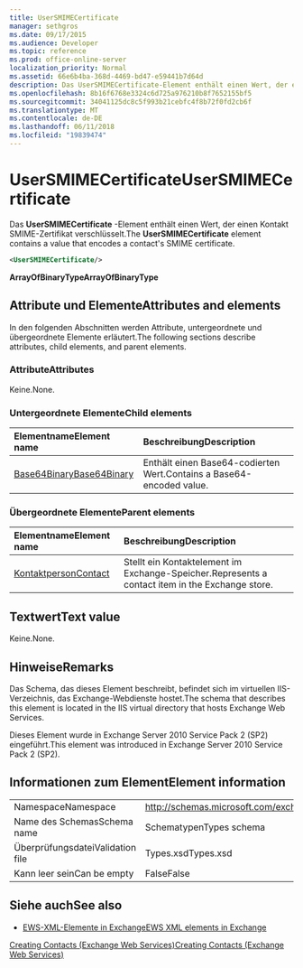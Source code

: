 ```yaml
---
title: UserSMIMECertificate
manager: sethgros
ms.date: 09/17/2015
ms.audience: Developer
ms.topic: reference
ms.prod: office-online-server
localization_priority: Normal
ms.assetid: 66e6b4ba-368d-4469-bd47-e59441b7d64d
description: Das UserSMIMECertificate-Element enthält einen Wert, der einen Kontakt SMIME-Zertifikat verschlüsselt.
ms.openlocfilehash: 8b16f6768e3324c6d725a976210b8f7652155bf5
ms.sourcegitcommit: 34041125dc8c5f993b21cebfc4f8b72f0fd2cb6f
ms.translationtype: MT
ms.contentlocale: de-DE
ms.lasthandoff: 06/11/2018
ms.locfileid: "19839474"
---
```

# <a name="usersmimecertificate"></a><span data-ttu-id="9d3f8-103">UserSMIMECertificate</span><span class="sxs-lookup"><span data-stu-id="9d3f8-103">UserSMIMECertificate</span></span>

<span data-ttu-id="9d3f8-104">Das **UserSMIMECertificate** -Element enthält einen Wert, der einen Kontakt SMIME-Zertifikat verschlüsselt.</span><span class="sxs-lookup"><span data-stu-id="9d3f8-104">The **UserSMIMECertificate** element contains a value that encodes a contact's SMIME certificate.</span></span> 
  
```XML
<UserSMIMECertificate/>
```

 <span data-ttu-id="9d3f8-105">**ArrayOfBinaryType**</span><span class="sxs-lookup"><span data-stu-id="9d3f8-105">**ArrayOfBinaryType**</span></span>
## <a name="attributes-and-elements"></a><span data-ttu-id="9d3f8-106">Attribute und Elemente</span><span class="sxs-lookup"><span data-stu-id="9d3f8-106">Attributes and elements</span></span>

<span data-ttu-id="9d3f8-107">In den folgenden Abschnitten werden Attribute, untergeordnete und übergeordnete Elemente erläutert.</span><span class="sxs-lookup"><span data-stu-id="9d3f8-107">The following sections describe attributes, child elements, and parent elements.</span></span>
  
### <a name="attributes"></a><span data-ttu-id="9d3f8-108">Attribute</span><span class="sxs-lookup"><span data-stu-id="9d3f8-108">Attributes</span></span>

<span data-ttu-id="9d3f8-109">Keine.</span><span class="sxs-lookup"><span data-stu-id="9d3f8-109">None.</span></span>
  
### <a name="child-elements"></a><span data-ttu-id="9d3f8-110">Untergeordnete Elemente</span><span class="sxs-lookup"><span data-stu-id="9d3f8-110">Child elements</span></span>

|<span data-ttu-id="9d3f8-111">**Elementname**</span><span class="sxs-lookup"><span data-stu-id="9d3f8-111">**Element name**</span></span>|<span data-ttu-id="9d3f8-112">**Beschreibung**</span><span class="sxs-lookup"><span data-stu-id="9d3f8-112">**Description**</span></span>|
|:-----|:-----|
|[<span data-ttu-id="9d3f8-113">Base64Binary</span><span class="sxs-lookup"><span data-stu-id="9d3f8-113">Base64Binary</span></span>](base64binary.md) <br/> |<span data-ttu-id="9d3f8-114">Enthält einen Base64-codierten Wert.</span><span class="sxs-lookup"><span data-stu-id="9d3f8-114">Contains a Base64-encoded value.</span></span>  <br/> |
   
### <a name="parent-elements"></a><span data-ttu-id="9d3f8-115">Übergeordnete Elemente</span><span class="sxs-lookup"><span data-stu-id="9d3f8-115">Parent elements</span></span>

|<span data-ttu-id="9d3f8-116">**Elementname**</span><span class="sxs-lookup"><span data-stu-id="9d3f8-116">**Element name**</span></span>|<span data-ttu-id="9d3f8-117">**Beschreibung**</span><span class="sxs-lookup"><span data-stu-id="9d3f8-117">**Description**</span></span>|
|:-----|:-----|
|[<span data-ttu-id="9d3f8-118">Kontaktperson</span><span class="sxs-lookup"><span data-stu-id="9d3f8-118">Contact</span></span>](contact.md) <br/> |<span data-ttu-id="9d3f8-119">Stellt ein Kontaktelement im Exchange-Speicher.</span><span class="sxs-lookup"><span data-stu-id="9d3f8-119">Represents a contact item in the Exchange store.</span></span>  <br/> |
   
## <a name="text-value"></a><span data-ttu-id="9d3f8-120">Textwert</span><span class="sxs-lookup"><span data-stu-id="9d3f8-120">Text value</span></span>

<span data-ttu-id="9d3f8-121">Keine.</span><span class="sxs-lookup"><span data-stu-id="9d3f8-121">None.</span></span>
  
## <a name="remarks"></a><span data-ttu-id="9d3f8-122">Hinweise</span><span class="sxs-lookup"><span data-stu-id="9d3f8-122">Remarks</span></span>

<span data-ttu-id="9d3f8-123">Das Schema, das dieses Element beschreibt, befindet sich im virtuellen IIS-Verzeichnis, das Exchange-Webdienste hostet.</span><span class="sxs-lookup"><span data-stu-id="9d3f8-123">The schema that describes this element is located in the IIS virtual directory that hosts Exchange Web Services.</span></span>
  
<span data-ttu-id="9d3f8-124">Dieses Element wurde in Exchange Server 2010 Service Pack 2 (SP2) eingeführt.</span><span class="sxs-lookup"><span data-stu-id="9d3f8-124">This element was introduced in Exchange Server 2010 Service Pack 2 (SP2).</span></span>
  
## <a name="element-information"></a><span data-ttu-id="9d3f8-125">Informationen zum Element</span><span class="sxs-lookup"><span data-stu-id="9d3f8-125">Element information</span></span>

|||
|:-----|:-----|
|<span data-ttu-id="9d3f8-126">Namespace</span><span class="sxs-lookup"><span data-stu-id="9d3f8-126">Namespace</span></span>  <br/> |http://schemas.microsoft.com/exchange/services/2006/types  <br/> |
|<span data-ttu-id="9d3f8-127">Name des Schemas</span><span class="sxs-lookup"><span data-stu-id="9d3f8-127">Schema name</span></span>  <br/> |<span data-ttu-id="9d3f8-128">Schematypen</span><span class="sxs-lookup"><span data-stu-id="9d3f8-128">Types schema</span></span>  <br/> |
|<span data-ttu-id="9d3f8-129">Überprüfungsdatei</span><span class="sxs-lookup"><span data-stu-id="9d3f8-129">Validation file</span></span>  <br/> |<span data-ttu-id="9d3f8-130">Types.xsd</span><span class="sxs-lookup"><span data-stu-id="9d3f8-130">Types.xsd</span></span>  <br/> |
|<span data-ttu-id="9d3f8-131">Kann leer sein</span><span class="sxs-lookup"><span data-stu-id="9d3f8-131">Can be empty</span></span>  <br/> |<span data-ttu-id="9d3f8-132">False</span><span class="sxs-lookup"><span data-stu-id="9d3f8-132">False</span></span>  <br/> |
   
## <a name="see-also"></a><span data-ttu-id="9d3f8-133">Siehe auch</span><span class="sxs-lookup"><span data-stu-id="9d3f8-133">See also</span></span>



- [<span data-ttu-id="9d3f8-134">EWS-XML-Elemente in Exchange</span><span class="sxs-lookup"><span data-stu-id="9d3f8-134">EWS XML elements in Exchange</span></span>](ews-xml-elements-in-exchange.md)


[<span data-ttu-id="9d3f8-135">Creating Contacts (Exchange Web Services)</span><span class="sxs-lookup"><span data-stu-id="9d3f8-135">Creating Contacts (Exchange Web Services)</span></span>](http://msdn.microsoft.com/library/4845917e-70d1-481c-bbd7-011ec6571789%28Office.15%29.aspx)


